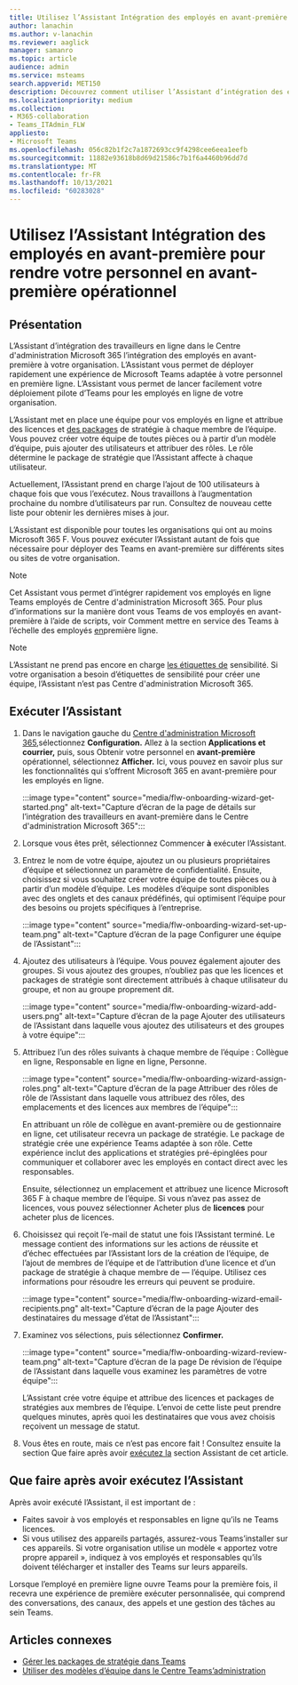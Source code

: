 ```yaml
---
title: Utilisez l’Assistant Intégration des employés en avant-première pour rendre votre personnel en avant-première opérationnel
author: lanachin
ms.author: v-lanachin
ms.reviewer: aaglick
manager: samanro
ms.topic: article
audience: admin
ms.service: msteams
search.appverid: MET150
description: Découvrez comment utiliser l’Assistant d’intégration des employés en ligne pour déployer rapidement une expérience de Teams adaptée aux employés et responsables en ligne de votre organisation.
ms.localizationpriority: medium
ms.collection:
- M365-collaboration
- Teams_ITAdmin_FLW
appliesto:
- Microsoft Teams
ms.openlocfilehash: 056c82b1f2c7a1872693cc9f4298cee6eea1eefb
ms.sourcegitcommit: 11882e93618b8d69d21586c7b1f6a4460b96dd7d
ms.translationtype: MT
ms.contentlocale: fr-FR
ms.lasthandoff: 10/13/2021
ms.locfileid: "60283028"
---
```

# <a name="use-the-frontline-worker-onboarding-wizard-to-get-your-frontline-workforce-up-and-running"></a>Utilisez l’Assistant Intégration des employés en avant-première pour rendre votre personnel en avant-première opérationnel

## <a name="overview"></a>Présentation

L’Assistant d’intégration des travailleurs en ligne dans le Centre d'administration Microsoft 365 l’intégration des employés en avant-première à votre organisation. L’Assistant vous permet de déployer rapidement une expérience de Microsoft Teams adaptée à votre personnel en première ligne. L’Assistant vous permet de lancer facilement votre déploiement pilote d’Teams pour les employés en ligne de votre organisation.

L’Assistant met en place une équipe pour vos employés en ligne et attribue des licences et [des packages](manage-policy-packages.md) de stratégie à chaque membre de l’équipe. Vous pouvez créer votre équipe [](get-started-with-teams-templates-in-the-admin-console.md)de toutes pièces ou à partir d’un modèle d’équipe, puis ajouter des utilisateurs et attribuer des rôles. Le rôle détermine le package de stratégie que l’Assistant affecte à chaque utilisateur.

Actuellement, l’Assistant prend en charge l’ajout de 100 utilisateurs à chaque fois que vous l’exécutez. Nous travaillons à l’augmentation prochaine du nombre d’utilisateurs par run. Consultez de nouveau cette liste pour obtenir les dernières mises à jour.

L’Assistant est disponible pour toutes les organisations qui ont au moins Microsoft 365 F. Vous pouvez exécuter l’Assistant autant de fois que nécessaire pour déployer des Teams en avant-première sur différents sites ou sites de votre organisation.

> [!NOTE]
> Cet Assistant vous permet d’intégrer rapidement vos employés en ligne Teams employés de Centre d'administration Microsoft 365. Pour plus d’informations sur la manière dont vous Teams de vos employés en avant-première à l’aide de scripts, voir Comment mettre en service des Teams à l’échelle des employés [en](flw-scripted-deployment.md)première ligne.

> [!NOTE]
> L’Assistant ne prend pas encore en charge [les étiquettes de](sensitivity-labels.md) sensibilité. Si votre organisation a besoin d’étiquettes de sensibilité pour créer une équipe, l’Assistant n’est pas Centre d'administration Microsoft 365.

## <a name="run-the-wizard"></a>Exécuter l’Assistant

1. Dans le navigation gauche du [Centre d'administration Microsoft 365,](https://admin.microsoft.com/)sélectionnez **Configuration.** Allez à la section **Applications et courrier,** puis, sous Obtenir votre personnel en **avant-première** opérationnel, sélectionnez **Afficher.** Ici, vous pouvez en savoir plus sur les fonctionnalités qui s’offrent Microsoft 365 en avant-première pour les employés en ligne.

    :::image type="content" source="media/flw-onboarding-wizard-get-started.png" alt-text="Capture d’écran de la page de détails sur l’intégration des travailleurs en avant-première dans le Centre d'administration Microsoft 365":::

2. Lorsque vous êtes prêt, sélectionnez Commencer **à** exécuter l’Assistant.

3. Entrez le nom de votre équipe, ajoutez un ou plusieurs propriétaires d’équipe et sélectionnez un paramètre de confidentialité. Ensuite, choisissez si vous souhaitez créer votre équipe de toutes pièces ou à partir d’un modèle d’équipe. Les modèles d’équipe sont disponibles avec des onglets et des canaux prédéfinés, qui optimisent l’équipe pour des besoins ou projets spécifiques à l’entreprise.

    :::image type="content" source="media/flw-onboarding-wizard-set-up-team.png" alt-text="Capture d’écran de la page Configurer une équipe de l’Assistant":::

4. Ajoutez des utilisateurs à l’équipe. Vous pouvez également ajouter des groupes. Si vous ajoutez des groupes, n’oubliez pas que les licences et packages de stratégie sont directement attribués à chaque utilisateur du groupe, et non au groupe proprement dit.

    :::image type="content" source="media/flw-onboarding-wizard-add-users.png" alt-text="Capture d’écran de la page Ajouter des utilisateurs de l’Assistant dans laquelle vous ajoutez des utilisateurs et des groupes à votre équipe":::

5. Attribuez l’un des rôles suivants à chaque membre de l’équipe : Collègue en ligne, Responsable en ligne en ligne, Personne. 
  
    :::image type="content" source="media/flw-onboarding-wizard-assign-roles.png" alt-text="Capture d’écran de la page Attribuer des rôles de rôle de l’Assistant dans laquelle vous attribuez des rôles, des emplacements et des licences aux membres de l’équipe":::

    En attribuant un rôle de collègue en avant-première ou de gestionnaire en ligne, cet utilisateur recevra un package de stratégie. Le package de stratégie crée une expérience Teams adaptée à son rôle. Cette expérience inclut des applications et stratégies pré-épinglées pour communiquer et collaborer avec les employés en contact direct avec les responsables.

    Ensuite, sélectionnez un emplacement et attribuez une licence Microsoft 365 F à chaque membre de l’équipe. Si vous n’avez pas assez de licences, vous pouvez sélectionner Acheter plus de **licences** pour acheter plus de licences.  

6. Choisissez qui reçoit l’e-mail de statut une fois l’Assistant terminé. Le message contient des informations sur les actions de réussite et d’échec effectuées par l’Assistant lors de la création de l’équipe, de l’ajout de membres de l’équipe et de l’attribution d’une licence et d’un package de stratégie à chaque membre de &mdash; l’équipe. Utilisez ces informations pour résoudre les erreurs qui peuvent se produire.

    :::image type="content" source="media/flw-onboarding-wizard-email-recipients.png" alt-text="Capture d’écran de la page Ajouter des destinataires du message d’état de l’Assistant":::

7. Examinez vos sélections, puis sélectionnez **Confirmer.**

    :::image type="content" source="media/flw-onboarding-wizard-review-team.png" alt-text="Capture d’écran de la page De révision de l’équipe de l’Assistant dans laquelle vous examinez les paramètres de votre équipe":::

    L’Assistant crée votre équipe et attribue des licences et packages de stratégies aux membres de l’équipe. L’envoi de cette liste peut prendre quelques minutes, après quoi les destinataires que vous avez choisis reçoivent un message de statut.

8. Vous êtes en route, mais ce n’est pas encore fait ! Consultez ensuite la section Que faire après avoir [exécutez la](#what-to-do-after-running-the-wizard) section Assistant de cet article.

## <a name="what-to-do-after-running-the-wizard"></a>Que faire après avoir exécutez l’Assistant

Après avoir exécuté l’Assistant, il est important de :

- Faites savoir à vos employés et responsables en ligne qu’ils ne Teams licences.
- Si vous utilisez des appareils partagés, assurez-vous Teams’installer sur ces appareils. Si votre organisation utilise un modèle « apportez votre propre appareil », indiquez à vos employés et responsables qu’ils doivent télécharger et installer des Teams sur leurs appareils.

Lorsque l’employé en première ligne ouvre Teams pour la première fois, il recevra une expérience de première exécuter personnalisée, qui comprend des conversations, des canaux, des appels et une gestion des tâches au sein Teams.

## <a name="related-articles"></a>Articles connexes

- [Gérer les packages de stratégie dans Teams](manage-policy-packages.md)
- [Utiliser des modèles d’équipe dans le Centre Teams’administration](get-started-with-teams-templates-in-the-admin-console.md)
